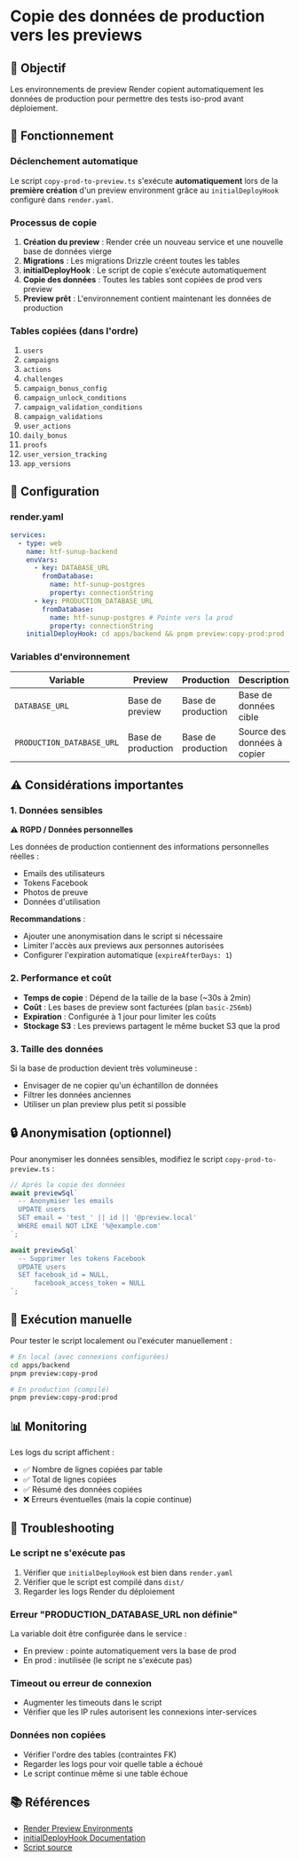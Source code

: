 # Copie des données de production vers les previews

## 🎯 Objectif

Les environnements de preview Render copient automatiquement les données de production pour permettre des tests iso-prod avant déploiement.

## 🔧 Fonctionnement

### Déclenchement automatique

Le script `copy-prod-to-preview.ts` s'exécute **automatiquement** lors de la **première création** d'un preview environment grâce au `initialDeployHook` configuré dans `render.yaml`.

### Processus de copie

1. **Création du preview** : Render crée un nouveau service et une nouvelle base de données vierge
2. **Migrations** : Les migrations Drizzle créent toutes les tables
3. **initialDeployHook** : Le script de copie s'exécute automatiquement
4. **Copie des données** : Toutes les tables sont copiées de prod vers preview
5. **Preview prêt** : L'environnement contient maintenant les données de production

### Tables copiées (dans l'ordre)

1. `users`
2. `campaigns`
3. `actions`
4. `challenges`
5. `campaign_bonus_config`
6. `campaign_unlock_conditions`
7. `campaign_validation_conditions`
8. `campaign_validations`
9. `user_actions`
10. `daily_bonus`
11. `proofs`
12. `user_version_tracking`
13. `app_versions`

## 📝 Configuration

### render.yaml

```yaml
services:
  - type: web
    name: htf-sunup-backend
    envVars:
      - key: DATABASE_URL
        fromDatabase:
          name: htf-sunup-postgres
          property: connectionString
      - key: PRODUCTION_DATABASE_URL
        fromDatabase:
          name: htf-sunup-postgres # Pointe vers la prod
          property: connectionString
    initialDeployHook: cd apps/backend && pnpm preview:copy-prod:prod
```

### Variables d'environnement

| Variable                  | Preview            | Production         | Description                 |
| ------------------------- | ------------------ | ------------------ | --------------------------- |
| `DATABASE_URL`            | Base de preview    | Base de production | Base de données cible       |
| `PRODUCTION_DATABASE_URL` | Base de production | Base de production | Source des données à copier |

## ⚠️ Considérations importantes

### 1. Données sensibles

**⚠️ RGPD / Données personnelles**

Les données de production contiennent des informations personnelles réelles :

- Emails des utilisateurs
- Tokens Facebook
- Photos de preuve
- Données d'utilisation

**Recommandations** :

- Ajouter une anonymisation dans le script si nécessaire
- Limiter l'accès aux previews aux personnes autorisées
- Configurer l'expiration automatique (`expireAfterDays: 1`)

### 2. Performance et coût

- **Temps de copie** : Dépend de la taille de la base (~30s à 2min)
- **Coût** : Les bases de preview sont facturées (plan `basic-256mb`)
- **Expiration** : Configurée à 1 jour pour limiter les coûts
- **Stockage S3** : Les previews partagent le même bucket S3 que la prod

### 3. Taille des données

Si la base de production devient très volumineuse :

- Envisager de ne copier qu'un échantillon de données
- Filtrer les données anciennes
- Utiliser un plan preview plus petit si possible

## 🔒 Anonymisation (optionnel)

Pour anonymiser les données sensibles, modifiez le script `copy-prod-to-preview.ts` :

```typescript
// Après la copie des données
await previewSql`
  -- Anonymiser les emails
  UPDATE users 
  SET email = 'test_' || id || '@preview.local'
  WHERE email NOT LIKE '%@example.com'
`;

await previewSql`
  -- Supprimer les tokens Facebook
  UPDATE users 
  SET facebook_id = NULL, 
      facebook_access_token = NULL
`;
```

## 🚀 Exécution manuelle

Pour tester le script localement ou l'exécuter manuellement :

```bash
# En local (avec connexions configurées)
cd apps/backend
pnpm preview:copy-prod

# En production (compilé)
pnpm preview:copy-prod:prod
```

## 📊 Monitoring

Les logs du script affichent :

- ✅ Nombre de lignes copiées par table
- ✅ Total de lignes copiées
- ✅ Résumé des données copiées
- ❌ Erreurs éventuelles (mais la copie continue)

## 🐛 Troubleshooting

### Le script ne s'exécute pas

1. Vérifier que `initialDeployHook` est bien dans `render.yaml`
2. Vérifier que le script est compilé dans `dist/`
3. Regarder les logs Render du déploiement

### Erreur "PRODUCTION_DATABASE_URL non définie"

La variable doit être configurée dans le service :

- En preview : pointe automatiquement vers la base de prod
- En prod : inutilisée (le script ne s'exécute pas)

### Timeout ou erreur de connexion

- Augmenter les timeouts dans le script
- Vérifier que les IP rules autorisent les connexions inter-services

### Données non copiées

- Vérifier l'ordre des tables (contraintes FK)
- Regarder les logs pour voir quelle table a échoué
- Le script continue même si une table échoue

## 📚 Références

- [Render Preview Environments](https://render.com/docs/preview-environments)
- [initialDeployHook Documentation](https://render.com/docs/preview-environments#preview-environment-initialization)
- [Script source](../../apps/backend/src/db/copy-prod-to-preview.ts)
